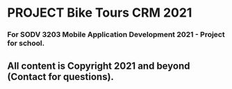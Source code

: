 # PROJECT Bike Tours CRM 2021
### For SODV 3203 Mobile Application Development 2021 - Project for school.
## All content is Copyright 2021 and beyond (Contact for questions).
